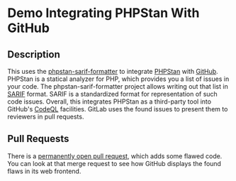 # Demo Integrating PHPStan With GitHub

## Description

This uses the [phpstan-sarif-formatter][1] to integrate [PHPStan][2] with [GitHub][3].
PHPStan is a statical analyzer for PHP, which provides you a list of issues in your code.
The phpstan-sarif-formatter project allows writing out that list in [SARIF][4] format.
SARIF is a standardized format for representation of such code issues.
Overall, this integrates PHPStan as a third-party tool into GitHub's [CodeQL][5] facilities.
GitLab uses the found issues to present them to reviewers in pull requests.

## Pull Requests

There is a [permanently open pull request](https://github.com/UlrichEckhardt/phpstan-sarif-formatter-demo/pull/1),
which adds some flawed code. You can look at that merge request to see how GitHub
displays the found flaws in its web frontend.

[1]: https://github.com/jbelien/phpstan-sarif-formatter
[2]: https://phpstan.org
[3]: https://github.com
[4]: https://docs.oasis-open.org/sarif/sarif/v2.0/sarif-v2.0.html
[5]: https://codeql.github.com
